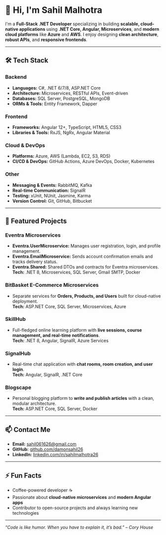 # 👋 Hi, I'm Sahil Malhotra

I'm a **Full-Stack .NET Developer** specializing in building **scalable, cloud-native applications** using **.NET Core, Angular, Microservices**, and **modern cloud platforms** like **Azure** and **AWS**. I enjoy designing **clean architecture**, **robust APIs**, and **responsive frontends**.

---

## 🛠️ Tech Stack

### Backend
- **Languages:** C#, .NET 6/7/8, ASP.NET Core
- **Architecture:** Microservices, RESTful APIs, Event-driven
- **Databases:** SQL Server, PostgreSQL, MongoDB
- **ORMs & Tools:** Entity Framework, Dapper

### Frontend
- **Frameworks:** Angular 12+, TypeScript, HTML5, CSS3
- **Libraries & Tools:** RxJS, NgRx, Angular Material

### Cloud & DevOps
- **Platforms:** Azure, AWS (Lambda, EC2, S3, RDS)
- **CI/CD & DevOps:** GitHub Actions, Azure DevOps, Docker, Kubernetes

### Other
- **Messaging & Events:** RabbitMQ, Kafka
- **Real-time Communication:** SignalR
- **Testing:** xUnit, NUnit, Jasmine, Karma
- **Version Control:** Git, GitHub, Bitbucket

---

## 🚀 Featured Projects

### **Eventra Microservices**
- **Eventra.UserMicroservice:** Manages user registration, login, and profile management.  
- **Eventra.EmailMicroservice:** Sends account confirmation emails and tracks delivery status.  
- **Eventra.Shared:** Shared DTOs and contracts for Eventra microservices.  
**Tech:** .NET 8, Microservices, SQL Server, Gmail SMTP, Docker

### **BitBasket E-Commerce Microservices**
- Separate services for **Orders, Products, and Users** built for cloud-native deployment.  
**Tech:** ASP.NET Core, SQL Server, Microservices, Azure

### **SkillHub**
- Full-fledged online learning platform with **live sessions, course management, and real-time notifications**.  
**Tech:** .NET 8, Angular, SignalR, Azure Services

### **SignalHub**
- Real-time chat application with **chat rooms, room creation, and user login**.  
**Tech:** Angular, SignalR, .NET Core

### **Blogscape**
- Personal blogging platform to **write and publish articles** with a clean, modular architecture.  
**Tech:** ASP.NET Core, SQL Server, Docker

---

## 📫 Contact Me
- **Email:** [sahil061626@gmail.com](mailto:sahil061626@gmail.com)  
- **GitHub:** [github.com/damonsahil26](https://github.com/damonsahil26)  
- **LinkedIn:** [linkedin.com/in/sahilmalhotra26](https://www.linkedin.com/in/sahilmalhotra26/)

---

## ⚡ Fun Facts
- Coffee-powered developer ☕  
- Passionate about **cloud-native microservices** and **modern Angular apps**  
- Contributor to open-source projects and always learning new technologies  

---

*“Code is like humor. When you have to explain it, it’s bad.” – Cory House*
